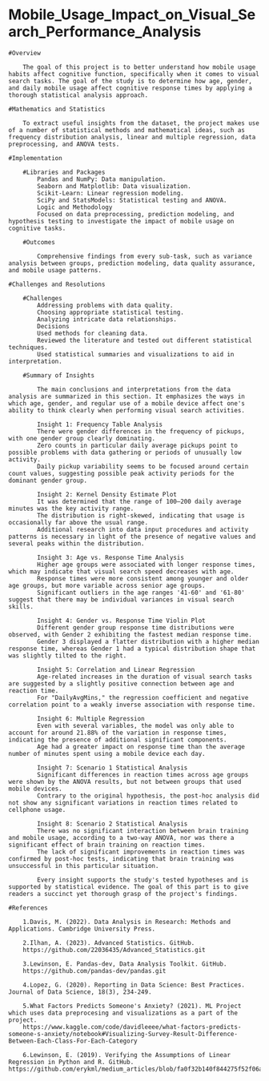 # Mobile_Usage_Impact_on_Visual_Search_Performance_Analysis

    #Overview

        The goal of this project is to better understand how mobile usage habits affect cognitive function, specifically when it comes to visual search tasks. The goal of the study is to determine how age, gender, and daily mobile usage affect cognitive response times by applying a thorough statistical analysis approach.

    #Mathematics and Statistics

        To extract useful insights from the dataset, the project makes use of a number of statistical methods and mathematical ideas, such as frequency distribution analysis, linear and multiple regression, data preprocessing, and ANOVA tests.

    #Implementation

        #Libraries and Packages
            Pandas and NumPy: Data manipulation.
            Seaborn and Matplotlib: Data visualization.
            Scikit-Learn: Linear regression modeling.
            SciPy and StatsModels: Statistical testing and ANOVA.
            Logic and Methodology
            Focused on data preprocessing, prediction modeling, and hypothesis testing to investigate the impact of mobile usage on cognitive tasks.

        #Outcomes

            Comprehensive findings from every sub-task, such as variance analysis between groups, prediction modeling, data quality assurance, and mobile usage patterns.

    #Challenges and Resolutions

        #Challenges
            Addressing problems with data quality.
            Choosing appropriate statistical testing.
            Analyzing intricate data relationships.
            Decisions
            Used methods for cleaning data.
            Reviewed the literature and tested out different statistical techniques.
            Used statistical summaries and visualizations to aid in interpretation.
    
        #Summary of Insights

            The main conclusions and interpretations from the data analysis are summarized in this section. It emphasizes the ways in which age, gender, and regular use of a mobile device affect one's ability to think clearly when performing visual search activities.

            Insight 1: Frequency Table Analysis
            There were gender differences in the frequency of pickups, with one gender group clearly dominating.
            Zero counts in particular daily average pickups point to possible problems with data gathering or periods of unusually low activity.
            Daily pickup variability seems to be focused around certain count values, suggesting possible peak activity periods for the dominant gender group.

            Insight 2: Kernel Density Estimate Plot
            It was determined that the range of 100–200 daily average minutes was the key activity range.
            The distribution is right-skewed, indicating that usage is occasionally far above the usual range.
            Additional research into data input procedures and activity patterns is necessary in light of the presence of negative values and several peaks within the distribution.

            Insight 3: Age vs. Response Time Analysis
            Higher age groups were associated with longer response times, which may indicate that visual search speed decreases with age.
            Response times were more consistent among younger and older age groups, but more variable across senior age groups.
            Significant outliers in the age ranges '41-60' and '61-80' suggest that there may be individual variances in visual search skills.
            
            Insight 4: Gender vs. Response Time Violin Plot
            Different gender group response time distributions were observed, with Gender 2 exhibiting the fastest median response time.
            Gender 3 displayed a flatter distribution with a higher median response time, whereas Gender 1 had a typical distribution shape that was slightly tilted to the right.
            
            Insight 5: Correlation and Linear Regression
            Age-related increases in the duration of visual search tasks are suggested by a slightly positive connection between age and reaction time.
            For "DailyAvgMins," the regression coefficient and negative correlation point to a weakly inverse association with response time.
            
            Insight 6: Multiple Regression
            Even with several variables, the model was only able to account for around 21.88% of the variation in response times, indicating the presence of additional significant components.
            Age had a greater impact on response time than the average number of minutes spent using a mobile device each day.
            
            Insight 7: Scenario 1 Statistical Analysis
            Significant differences in reaction times across age groups were shown by the ANOVA results, but not between groups that used mobile devices.
            Contrary to the original hypothesis, the post-hoc analysis did not show any significant variations in reaction times related to cellphone usage.
            
            Insight 8: Scenario 2 Statistical Analysis
            There was no significant interaction between brain training and mobile usage, according to a two-way ANOVA, nor was there a significant effect of brain training on reaction times.
            The lack of significant improvements in reaction times was confirmed by post-hoc tests, indicating that brain training was unsuccessful in this particular situation.
            
            Every insight supports the study's tested hypotheses and is supported by statistical evidence. The goal of this part is to give readers a succinct yet thorough grasp of the project's findings.

    #References

        1.Davis, M. (2022). Data Analysis in Research: Methods and Applications. Cambridge University Press.
        
        2.Ilhan, A. (2023). Advanced Statistics. GitHub.
        https://github.com/22036435/Advanced_Statistics.git
        
        3.Lewinson, E. Pandas-dev, Data Analysis Toolkit. GitHub.
        https://github.com/pandas-dev/pandas.git
        
        4.Lopez, G. (2020). Reporting in Data Science: Best Practices. Journal of Data Science, 18(3), 234-249.
        
        5.What Factors Predicts Someone's Anxiety? (2021). ML Project which uses data preprocesing and visualizations as a part of the project.
        https://www.kaggle.com/code/davidleeee/what-factors-predicts-someone-s-anxiety/notebook#Visualizing-Survey-Result-Difference-Between-Each-Class-For-Each-Category

        6.Lewinson, E. (2019). Verifying the Assumptions of Linear Regression in Python and R. GitHub. https://github.com/erykml/medium_articles/blob/fa0f32b140f844275f52f06ac6666aa8f45173f8/Statistics/linear_regression_assumptions.ipynb